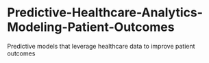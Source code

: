 # Predictive-Healthcare-Analytics-Modeling-Patient-Outcomes
Predictive models that leverage healthcare data to improve patient outcomes
